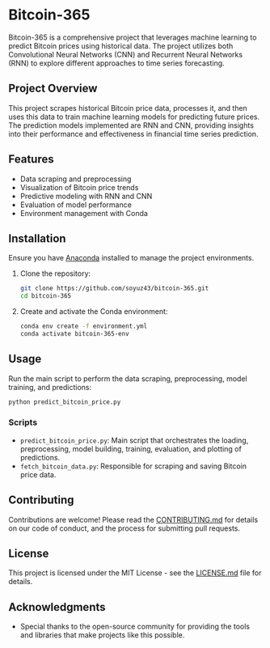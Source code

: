 # Bitcoin-365

Bitcoin-365 is a comprehensive project that leverages machine learning to predict Bitcoin prices using historical data. The project utilizes both Convolutional Neural Networks (CNN) and Recurrent Neural Networks (RNN) to explore different approaches to time series forecasting.

## Project Overview

This project scrapes historical Bitcoin price data, processes it, and then uses this data to train machine learning models for predicting future prices. The prediction models implemented are RNN and CNN, providing insights into their performance and effectiveness in financial time series prediction.

## Features

- Data scraping and preprocessing
- Visualization of Bitcoin price trends
- Predictive modeling with RNN and CNN
- Evaluation of model performance
- Environment management with Conda

## Installation

Ensure you have [Anaconda](https://www.anaconda.com/products/individual) installed to manage the project environments.

1. Clone the repository:
   ```bash
   git clone https://github.com/soyuz43/bitcoin-365.git
   cd bitcoin-365
   ```

2. Create and activate the Conda environment:
   ```bash
   conda env create -f environment.yml
   conda activate bitcoin-365-env
   ```

## Usage

Run the main script to perform the data scraping, preprocessing, model training, and predictions:
```bash
python predict_bitcoin_price.py
```

### Scripts

- `predict_bitcoin_price.py`: Main script that orchestrates the loading, preprocessing, model building, training, evaluation, and plotting of predictions.
- `fetch_bitcoin_data.py`: Responsible for scraping and saving Bitcoin price data.

## Contributing

Contributions are welcome! Please read the [CONTRIBUTING.md](https://github.com/soyuz43/bitcoin-365/blob/main/CONTRIBUTING.md) for details on our code of conduct, and the process for submitting pull requests.

## License

This project is licensed under the MIT License - see the [LICENSE.md](https://github.com/soyuz43/bitcoin-365/blob/main/LICENSE.md) file for details.

## Acknowledgments

- Special thanks to the open-source community for providing the tools and libraries that make projects like this possible.

